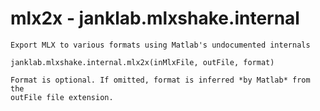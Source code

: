 # mlx2x - janklab.mlxshake.internal

```text
Export MLX to various formats using Matlab's undocumented internals

janklab.mlxshake.internal.mlx2x(inMlxFile, outFile, format)

Format is optional. If omitted, format is inferred *by Matlab* from the
outFile file extension.


```

